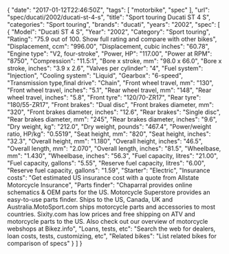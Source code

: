 {
    "date": "2017-01-12T22:46:50Z",
    "tags": [
        "motorbike",
        "spec"
    ],
    "url": "spec\/ducati\/2002\/ducati-st-4-s",
    "title": "Sport touring Ducati ST 4 S",
    "categories": "Sport touring",
    "brands": "ducati",
    "years": "2002",
    "spec": [
        {
            "Model": "Ducati ST 4 S",
            "Year": "2002",
            "Category": "Sport touring",
            "Rating": "75.9 out of 100. Show full rating and compare with other bikes",
            "Displacement, ccm": "996.00",
            "Displacement, cubic inches": "60.78",
            "Engine type": "V2, four-stroke",
            "Power, HP": "117.00",
            "Power at RPM": "8750",
            "Compression": "11.5:1",
            "Bore x stroke, mm": "98.0 x 66.0",
            "Bore x stroke, inches": "3.9 x 2.6",
            "Valves per cylinder": "4",
            "Fuel system": "Injection",
            "Cooling system": "Liquid",
            "Gearbox": "6-speed",
            "Transmission type,final drive": "Chain",
            "Front wheel travel, mm": "130",
            "Front wheel travel, inches": "5.1",
            "Rear wheel travel, mm": "148",
            "Rear wheel travel, inches": "5.8",
            "Front tyre": "120\/70-ZR17",
            "Rear tyre": "180\/55-ZR17",
            "Front brakes": "Dual disc",
            "Front brakes diameter, mm": "320",
            "Front brakes diameter, inches": "12.6",
            "Rear brakes": "Single disc",
            "Rear brakes diameter, mm": "245",
            "Rear brakes diameter, inches": "9.6",
            "Dry weight, kg": "212.0",
            "Dry weight, pounds": "467.4",
            "Power\/weight ratio, HP\/kg": "0.5519",
            "Seat height, mm": "820",
            "Seat height, inches": "32.3",
            "Overall height, mm": "1.180",
            "Overall height, inches": "46.5",
            "Overall length, mm": "2.070",
            "Overall length, inches": "81.5",
            "Wheelbase, mm": "1.430",
            "Wheelbase, inches": "56.3",
            "Fuel capacity, litres": "21.00",
            "Fuel capacity, gallons": "5.55",
            "Reserve fuel capacity, litres": "6.00",
            "Reserve fuel capacity, gallons": "1.59",
            "Starter": "Electric",
            "Insurance costs": "Get estimated US insurance cost with a quote from Allstate Motorcycle Insurance",
            "Parts finder": "Chaparral provides online schematics & OEM parts for the US.   Motorcycle Superstore provides an easy-to-use parts finder. Ships to the US, Canada, UK and Australia.MotoSport.com ships motorcycle parts and accessories to most countries.    Sixity.com has low prices and free shipping on ATV and motorcycle parts to the US. Also check out our overview of motorcycle webshops at Bikez.info",
            "Loans, tests, etc": "Search the web for dealers, loan costs, tests, customizing, etc",
            "Related bikes": "List related bikes for comparison of specs"
        }
    ]
}